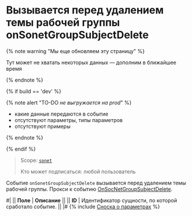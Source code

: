 # Вызывается перед удалением темы рабочей группы onSonetGroupSubjectDelete

{% note warning "Мы еще обновляем эту страницу" %}

Тут может не хватать некоторых данных — дополним в ближайшее время

{% endnote %}

{% if build == 'dev' %}

{% note alert "TO-DO _не выгружается на prod_" %}

- какие данные передаются в событие
- отсутствуют параметры, типы параметров
- отсутствуют примеры

{% endnote %}

{% endif %}

> Scope: [`sonet`](../../scopes/permissions.md)
>
> Кто может подписаться: любой пользователь

Событие `onSonetGroupSubjectDelete` вызывается перед удалением темы рабочей группы. Прокси к событию [OnSocNetGroupSubjectDelete](https://dev.1c-bitrix.ru/api_help/socialnetwork/events/OnSocNetGroupSubjectDelete.php).

#|
|| **Поле** | **Описание** ||
|| **ID** | Идентификатор сущности, по которой сработало событие. ||
|#
{% include [Сноска о параметрах](../../_includes/required.md) %}